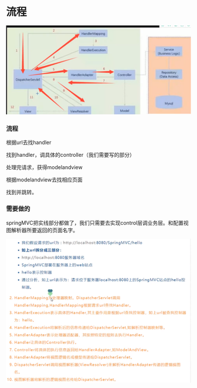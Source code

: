 # 流程

![](../.gitbook/assets/image%20%28108%29.png)

### 流程

根据url去找handler

找到handler，调具体的controller（我们需要写的部分）

处理完请求，获得modelandview

根据modelandview去找相应页面

找到并跳转。

### 需要做的

springMVC把实线部分都做了，我们只需要去实现control层调业务层。和配置视图解析器所要返回的页面名字。

![](../.gitbook/assets/image%20%28113%29.png)

